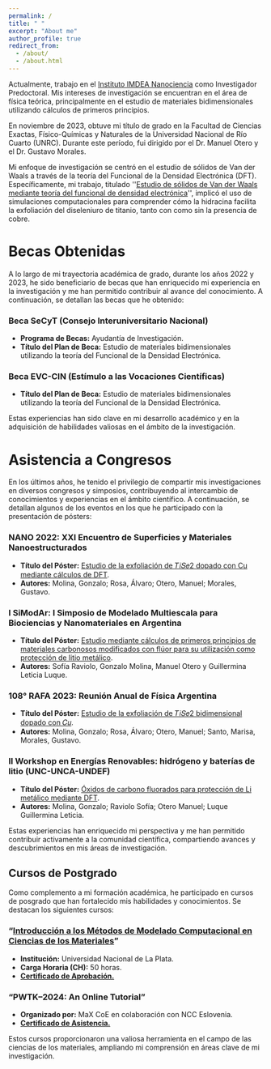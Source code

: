 ```yaml
---
permalink: /
title: " "
excerpt: "About me"
author_profile: true
redirect_from: 
  - /about/
  - /about.html
---
```


Actualmente, trabajo en el [Instituto IMDEA Nanociencia](https://www.nanociencia.imdea.org/es/) como Investigador Predoctoral. Mis intereses de investigación se encuentran en el área de física teórica, principalmente en el estudio de materiales bidimensionales utilizando cálculos de primeros principios.

En noviembre de 2023, obtuve mi título de grado en la Facultad de Ciencias Exactas, Físico-Químicas y Naturales de la Universidad Nacional de Río Cuarto (UNRC). Durante este período, fui dirigido por el Dr. Manuel Otero y el Dr. Gustavo Morales.

Mi enfoque de investigación se centró en el estudio de sólidos de Van der Waals a través de la teoría del Funcional de la Densidad Electrónica (DFT). Específicamente, mi trabajo, titulado ''[Estudio de sólidos de Van der Waals mediante teoría del funcional de densidad electrónica](https://g98molina.github.io/files/Tesis_Molina.pdf)'', implicó el uso de simulaciones computacionales para comprender cómo la hidracina facilita la exfoliación del diseleniuro de titanio, tanto con como sin la presencia de cobre.

Becas Obtenidas
======
A lo largo de mi trayectoria académica de grado, durante los años 2022 y 2023, he sido beneficiario de becas que han enriquecido mi experiencia en la investigación y me han permitido contribuir al avance del conocimiento. A continuación, se detallan las becas que he obtenido:

### Beca SeCyT (Consejo Interuniversitario Nacional)
- **Programa de Becas:** Ayudantía de Investigación.
- **Título del Plan de Beca:** Estudio de materiales bidimensionales utilizando la teoría del Funcional de la Densidad Electrónica.

### Beca EVC-CIN (Estímulo a las Vocaciones Científicas)
- **Título del Plan de Beca:** Estudio de materiales bidimensionales utilizando la teoría del Funcional de la Densidad Electrónica.

Estas experiencias han sido clave en mi desarrollo académico y en la adquisición de habilidades valiosas en el ámbito de la investigación.

Asistencia a Congresos
======
En los últimos años, he tenido el privilegio de compartir mis investigaciones en diversos congresos y simposios, contribuyendo al intercambio de conocimientos y experiencias en el ámbito científico. A continuación, se detallan algunos de los eventos en los que he participado con la presentación de pósters:

### NANO 2022: XXI Encuentro de Superficies y Materiales Nanoestructurados
- **Título del Póster:** [Estudio de la exfoliación de 𝑇𝑖𝑆𝑒2 dopado con Cu mediante cálculos de DFT](https://g98molina.github.io/files/Resumen-NANO2022.pdf).
- **Autores:** Molina, Gonzalo; Rosa, Álvaro; Otero, Manuel; Morales, Gustavo.

### I SiModAr: I Simposio de Modelado Multiescala para Biociencias y Nanomateriales en Argentina
- **Título del Póster:** [Estudio mediante cálculos de primeros principios de materiales carbonosos modificados con flúor para su utilización como protección de litio metálico](https://g98molina.github.io/files/Resumen-SIMODAR2022.pdf).
- **Autores:** Sofía Raviolo, Gonzalo Molina, Manuel Otero y Guillermina Leticia Luque.

### 108° RAFA 2023: Reunión Anual de Física Argentina
- **Título del Póster:** [Estudio de la exfoliación de 𝑇𝑖𝑆𝑒2 bidimensional dopado con 𝐶𝑢](https://g98molina.github.io/files/Rafa.pdf).
- **Autores:** Molina, Gonzalo; Rosa, Álvaro; Otero, Manuel; Santo, Marisa, Morales, Gustavo.

### II Workshop en Energías Renovables: hidrógeno y baterías de litio (UNC-UNCA-UNDEF)
- **Título del Póster:** [Óxidos de carbono fluorados para protección de Li metálico mediante DFT](https://g98molina.github.io/files/posterWER2023.pdf).
- **Autores:** Molina, Gonzalo; Raviolo Sofía; Otero Manuel; Luque Guillermina Leticia.

Estas experiencias han enriquecido mi perspectiva y me han permitido contribuir activamente a la comunidad científica, compartiendo avances y descubrimientos en mis áreas de investigación.

Cursos de Postgrado
------
Como complemento a mi formación académica, he participado en cursos de posgrado que han fortalecido mis habilidades y conocimientos. Se destacan los siguientes cursos:

### “[Introducción a los Métodos de Modelado Computacional en Ciencias de los Materiales](https://g98molina.github.io/files/Programa_Curso-Introd.Modelado.Computacional.pdf)”
- **Institución:** Universidad Nacional de La Plata.
- **Carga Horaria (CH):** 50 horas.
- **[Certificado de Aprobación.](https://g98molina.github.io/files/cert-DFT.pdf)**

### “PWTK–2024: An Online Tutorial”
- **Organizado por:** MaX CoE en colaboración con NCC Eslovenia.
- **[Certificado de Asistencia.](https://g98molina.github.io/files/GonzaloMolina_certificate-PWTK.pdf)**

Estos cursos proporcionaron una valiosa herramienta en el campo de las ciencias de los materiales, ampliando mi comprensión en áreas clave de mi investigación.
